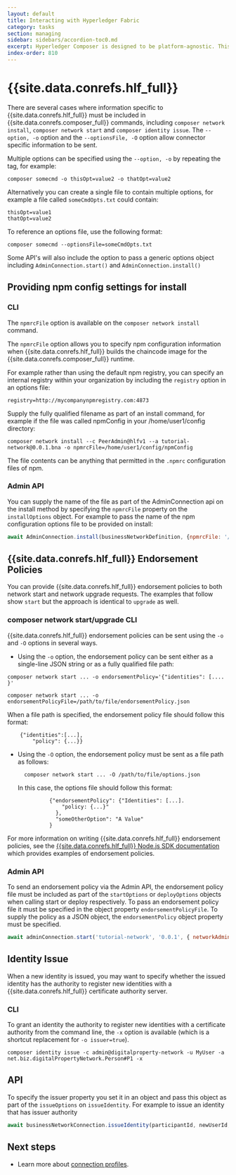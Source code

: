 ```yaml
---
layout: default
title: Interacting with Hyperledger Fabric
category: tasks
section: managing
sidebar: sidebars/accordion-toc0.md
excerpt: Hyperledger Composer is designed to be platform-agnostic. This section is about specifics in relation to interacting with Hyperledger Fabric.
index-order: 810
---
```


# {{site.data.conrefs.hlf_full}}

There are several cases where information specific to {{site.data.conrefs.hlf_full}} must be included in {{site.data.conrefs.composer_full}} commands, including `composer network install`, `composer network start` and `composer identity issue`. The `--option, -o` option and the `--optionsFile, -O` option allow connector specific information to be sent.

Multiple options can be specified using the `--option, -o` by repeating the tag, for example:

```
composer somecmd -o thisOpt=value2 -o thatOpt=value2
```

Alternatively you can create a single file to contain multiple options, for example a file called `someCmdOpts.txt` could contain:

```
thisOpt=value1
thatOpt=value2
```

To reference an options file, use the following format:

```
composer somecmd --optionsFile=someCmdOpts.txt
```

Some API's will also include the option to pass a generic options object including `AdminConnection.start()` and `AdminConnection.install()`

## Providing npm config settings for install

### CLI
The `npmrcFile` option is available on the `composer network install` command.

The `npmrcFile` option allows you to specify npm configuration information when {{site.data.conrefs.hlf_full}} builds the chaincode image for the {{site.data.conrefs.composer_full}} runtime.

For example rather than using the default npm registry, you can specify an internal registry within your organization by including the `registry` option in an options file:

```
registry=http://mycompanynpmregistry.com:4873
```

Supply the fully qualified filename as part of an install command, for example if the file was called npmConfig
in your /home/user1/config directory:

```
composer network install --c PeerAdmin@hlfv1 --a tutorial-network@0.0.1.bna -o npmrcFile=/home/user1/config/npmConfig
```

The file contents can be anything that permitted in the `.npmrc` configuration files of npm.

### Admin API

You can supply the name of the file as part of the AdminConnection api on the install method by specifying the `npmrcFile` property on the `installOptions` object. For example to pass the name of the npm configuration options file to be provided on install:

```javascript
await AdminConnection.install(businessNetworkDefinition, {npmrcFile: '/tmp/npmrc'});
```


## {{site.data.conrefs.hlf_full}} Endorsement Policies
You can provide {{site.data.conrefs.hlf_full}} endorsement policies to both network start and network upgrade requests. The examples that follow show `start` but the approach is identical to `upgrade` as well.

### composer network start/upgrade CLI

{{site.data.conrefs.hlf_full}} endorsement policies can be sent using the `-o` and `-O` options in several ways.

- Using the `-o` option, the endorsement policy can be sent either as a single-line JSON string or as a fully qualified file path:

```
composer network start ... -o endorsementPolicy='{"identities": [.... }'
```

```
composer network start ... -o endorsementPolicyFile=/path/to/file/endorsementPolicy.json
```

When a file path is specified, the endorsement policy file should follow this format:

		{"identities":[...],
			"policy": {...}}

- Using the `-O` option, the endorsement policy must be sent as a file path as follows:

        composer network start ... -O /path/to/file/options.json

	In this case, the options file should follow this format:

				{"endorsementPolicy": {"Identities": [...].
				    "policy: {...}"
				  },
				  "someOtherOption": "A Value"
				}

For more information on writing {{site.data.conrefs.hlf_full}} endorsement policies, see the [{{site.data.conrefs.hlf_full}} Node.js SDK documentation](https://fabric-sdk-node.github.io/global.html#ChaincodeInstantiateUpgradeRequest) which provides examples of endorsement policies.

### Admin API

To send an endorsement policy via the Admin API, the endorsement policy file must be included as part of the `startOptions` or `deployOptions` objects when calling start or deploy respectively. To pass an endorsement policy file it must be specified in the object property `endorsementPolicyFile`. To supply the policy as a JSON object, the `endorsementPolicy` object property must be specified.

```javascript
await adminConnection.start('tutorial-network', '0.0.1', { networkAdmins: networkAdmins,  endorsementPolicyFile: 'endorsement-policy.json'} );
```

## Identity Issue

When a new identity is issued, you may want to specify whether the issued identity has the authority to register new identities with a {{site.data.conrefs.hlf_full}} certificate authority server. 

### CLI

To grant an identity the authority to register new identities with a certificate authority from the command line, the `-x` option is available (which is a shortcut replacement for `-o issuer=true`).

```
composer identity issue -c admin@digitalproperty-network -u MyUser -a net.biz.digitalPropertyNetwork.Person#P1 -x
```

## API

To specify the issuer property you set it in an object and pass this object as part of the `issueOptions` on `issueIdentity`.
For example to issue an identity that has issuer authority

```javascript
await businessNetworkConnection.issueIdentity(participantId, newUserId, {issuer: true});
```

## Next steps

- Learn more about [connection profiles](../reference/connectionprofile.html).
